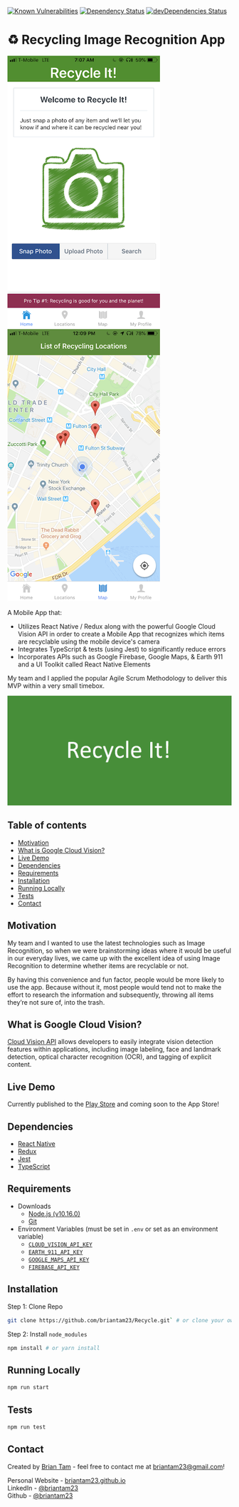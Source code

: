 [![Known Vulnerabilities](https://app.snyk.io/test/github/briantam23/Recycle/badge.svg?targetFile=package.json)](https://app.snyk.io/test/github/briantam23/Recycle?targetFile=package.json)
[![Dependency Status](https://david-dm.org/briantam23/Recycle.svg)](https://david-dm.org/briantam23/Recycle)
[![devDependencies Status](https://david-dm.org/briantam23/Recycle/dev-status.svg)](https://david-dm.org/briantam23/Recycle?type=dev)

# ♻️ Recycling Image Recognition App

![Home screen screenshot](./images/home-screen-screenshot.png) &emsp; ![Map screen screenshot](./images/map-screen-screenshot.png)

A Mobile App that: 

* Utilizes React Native / Redux along with the powerful Google Cloud Vision API in order to create a Mobile App that recognizes which items are recyclable using the mobile device's camera
* Integrates TypeScript & tests (using Jest) to significantly reduce errors
* Incorporates APIs such as Google Firebase, Google Maps, & Earth 911 and a UI Toolkit called React Native Elements

My team and I applied the popular Agile Scrum Methodology to deliver this MVP within a very small timebox.

![Banner](./images/banner.png)

## Table of contents
* [Motivation](#motivation)
* [What is Google Cloud Vision?](#what-is-google-cloud-vision?)
* [Live Demo](#live-demo)
* [Dependencies](#dependencies)
* [Requirements](#requirements)
* [Installation](#installation)
* [Running Locally](#running-locally)
* [Tests](#tests)
* [Contact](#contact)

## Motivation
My team and I wanted to use the latest technologies such as Image Recognition, so when we were brainstorming ideas where it would be useful in our everyday lives, we came up with the excellent idea of using Image Recognition to determine whether items are recyclable or not. 

By having this convenience and fun factor, people would be more likely to use the app. Because without it, most people would tend not to make the effort to research the information and subsequently, throwing all items they’re not sure of, into the trash.

## What is Google Cloud Vision?
[Cloud Vision API](https://cloud.google.com/vision/docs/) allows developers to easily integrate vision detection features within applications, including image labeling, face and landmark detection, optical character recognition (OCR), and tagging of explicit content.

## Live Demo

Currently published to the [Play Store](https://play.google.com/store/apps/details?id=com.teamproton.recycleit) and coming soon to the App Store!

## Dependencies

* [React Native](https://facebook.github.io/react-native/)
* [Redux](https://redux.js.org)
* [Jest](https://jestjs.io/)
* [TypeScript](https://www.typescriptlang.org/)

## Requirements

* Downloads
    * [Node.js (v10.16.0)](https://nodejs.org/en/)
    * [Git](https://git-scm.com/downloads)
* Environment Variables (must be set in `.env` or set as an environment variable)
    * [`CLOUD_VISION_API_KEY`](https://cloud.google.com/vision/docs/auth)
    * [`EARTH_911_API_KEY`](https://api.earth911.com/)
    * [`GOOGLE_MAPS_API_KEY`](https://cloud.google.com/maps-platform/)
    * [`FIREBASE_API_KEY`](https://firebase.google.com/docs/web/setup)

## Installation

Step 1: Clone Repo
```sh
git clone https://github.com/briantam23/Recycle.git` # or clone your own fork
```

Step 2: Install `node_modules`
```sh
npm install # or yarn install
```

## Running Locally

```sh
npm run start
```

## Tests

```sh
npm run test
``` 

## Contact
Created by [Brian Tam](http://briantam23.github.io) - feel free to contact me at [briantam23@gmail.com](mailto:briantam23@gmail.com)!

Personal Website - [briantam23.github.io](http://briantam23.github.io) <br/>
LinkedIn - [@briantam23](https://linkedin.com/in/briantam23/) <br/>
Github - [@briantam23](https://github.com/briantam23)